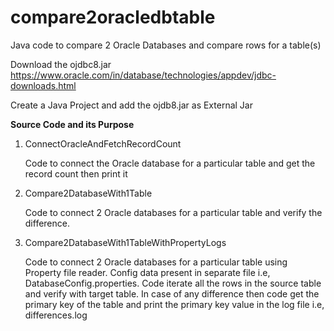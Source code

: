 # compare2oracledbtable
Java code to compare 2 Oracle Databases and compare rows for a table(s)

Download the ojdbc8.jar
https://www.oracle.com/in/database/technologies/appdev/jdbc-downloads.html

Create a Java Project and add the ojdb8.jar as External Jar

**Source Code and its Purpose**

1. ConnectOracleAndFetchRecordCount
   
   Code to connect the Oracle database for a particular table and get the record count then print it
   
3. Compare2DatabaseWith1Table
   
   Code to connect 2 Oracle databases for a particular table and verify the difference.
   
4. Compare2DatabaseWith1TableWithPropertyLogs
   
   Code to connect 2 Oracle databases for a particular table using Property file reader.  Config data present in separate file i.e, DatabaseConfig.properties.  Code iterate all the rows in the source table and verify with target table.  In case of any difference then code get the primary key of the table and print the primary key value in the log file i.e, differences.log
